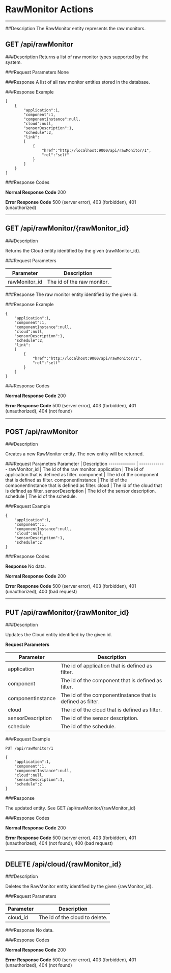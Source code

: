 ﻿# RawMonitor Actions
***

##Description
The RawMonitor entity represents the raw monitors.

## GET /api/rawMonitor

###Description
Returns a list of raw monitor types supported by the system.

###Request Parameters
None

###Response
A list of all raw monitor entities stored in the database.

###Response Example
```
[
    {
        "application":1,
        "component":1,
        "componentInstance":null,
        "cloud":null,
        "sensorDescription":1,
        "schedule":2,
        "link":
        [
            {
                "href":"http://localhost:9000/api/rawMonitor/1",
                "rel":"self"
            }
        ]
    }
]
```

###Response Codes

**Normal Response Code** 200

**Error Response Code** 500 (server error), 403 (forbidden), 401 (unauthorized)

***

## GET /api/rawMonitor/{rawMonitor_id}

###Description

Returns the Cloud entity identified by the given {rawMonitor_id}.

###Request Parameters

Parameter     | Description
------------- | -------------
rawMonitor_id      | The id of the raw monitor.

###Response 
The raw monitor entity identified by the given id.

###Response Example
```
{
    "application":1,
    "component":1,
    "componentInstance":null,
    "cloud":null,
    "sensorDescription":1,
    "schedule":2,
    "link":
    [
        {
            "href":"http://localhost:9000/api/rawMonitor/1",
            "rel":"self"
        }
    ]
}
```

###Response Codes

**Normal Response Code** 200

**Error Response Code** 500 (server error), 403 (forbidden), 401 (unauthorized), 404 (not found)

***

## POST /api/rawMonitor

###Description

Creates a new RawMonitor entity. The new entity will be returned.

###Request Parameters
Parameter     | Description
------------- | -------------
rawMonitor_id | The id of the raw monitor.
application | The id of application that is defined as filter.
component | The id of the component that is defined as filter.
componentInstance | The id of the componentInstance that is defined as filter.
cloud | The id of the cloud that is defined as filter.
sensorDescription | The id of the sensor description.
schedule | The id of the schedule.

###Request Example
```
{
    "application":1,
    "component":1,
    "componentInstance":null,
    "cloud":null,
    "sensorDescription":1,
    "schedule":2
}
```

###Response Codes

**Response** No data.

**Normal Response Code** 200

**Error Response Code** 500 (server error), 403 (forbidden), 401 (unauthorized), 400 (bad request)

***

## PUT /api/rawMonitor/{rawMonitor_id}

###Description

Updates the Cloud entity identified by the given id.

**Request Parameters** 

Parameter     | Description
------------- | -------------
application | The id of application that is defined as filter.
component | The id of the component that is defined as filter.
componentInstance | The id of the componentInstance that is defined as filter.
cloud | The id of the cloud that is defined as filter.
sensorDescription | The id of the sensor description.
schedule | The id of the schedule.

###Request Example
```
PUT /api/rawMonitor/1
```
```
{
    "application":1,
    "component":1,
    "componentInstance":null,
    "cloud":null,
    "sensorDescription":1,
    "schedule":2
}
```

###Response

The updated entity. See GET /api/rawMonitor/{rawMonitor_id}

###Response Codes

**Normal Response Code** 200

**Error Response Code** 500 (server error), 403 (forbidden), 401 (unauthorized), 404 (not found), 400 (bad request)

***

## DELETE /api/cloud/{rawMonitor_id}

###Description

Deletes the RawMonitor entity identified by the given {rawMonitor_id}.

###Request Parameters

Parameter     | Description
------------- | -------------
cloud_id      | The id of the cloud to delete.

###Response
No data.

###Response Codes

**Normal Response Code** 200

**Error Response Code** 500 (server error), 403 (forbidden), 401 (unauthorized), 404 (not found)
